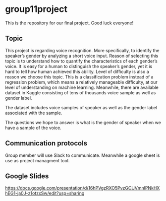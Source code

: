 # group11project

This is the repository for our final project. Good luck everyone!

## Topic

This project is regarding voice recognition. More specifically, to identify the speaker’s gender by analyzing a short voice input. Reason of selecting this topic is to understand how to quantify the characteristics of each gender’s voice. It is easy for a human to distinguish the speaker’s gender, yet it is hard to tell how human achieved this ability. Level of difficulty is also a reason we choose this topic. This is a classification problem instead of a regression problem, which means a relatively manageable difficulty, at our level of understanding on machine learning. Meanwhile, there are available dataset in Kaggle consisting of tens of thousands voice sample as well as gender label.

The dataset includes voice samples of speaker as well as the gender label associated with the sample.

The questions we hope to answer is what is the gender of speaker when we have a sample of the voice.

## Communication protocols

Group member will use Slack to communicate. Meanwhile a google sheet is use as project managment tool.

## Google Slides
https://docs.google.com/presentation/d/16hPVgzRXO5PvzGCUVmnlPNkHXhEG1-ja0J-z1otzxSw/edit?usp=sharing
